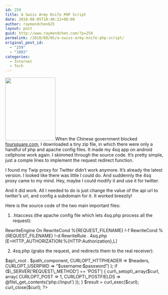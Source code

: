 ```yaml
---
id: 259
title: A Swiss Army Knife PHP Script
date: 2010-08-05T10:48:12+00:00
author: raymondchen625
layout: post
guid: http://www.raymondchen.com/?p=259
permalink: /2010/08/05/a-swiss-army-knife-php-script/
original_post_id:
  - "259"
  - "1083"
categories:
  - Internet
  - Tech
---
```

<img class="alignnone" title="Foursquare Blocked" src="http://tctechcrunch.files.wordpress.com/2010/06/fourquare-block.png" alt="" width="160" height="200" />When the Chinese government blocked <a href="http://www.foursquare.com" target="_blank" rel="noopener noreferrer">foursquare.com</a>, I downloaded a tiny zip file, in which there were only a handful of php and apache config files. It made my 4sq app on android cellphone work again. I skimmed through the source code. It&#8217;s pretty simple, just a comple lines to implement the request redirect function.

I found my Twip proxy for Twitter didn&#8217;t work anymore. It&#8217;s already the latest version. I looked like there was little I could do. And suddennly the 4sq proxy came to my mind. Hey, maybe I could modify it and use it for twitter.

And it did work. All I needed to do is just change the value of the api url to twitter&#8217;s url, and config a subdomain for it. It worked breezily!

Here is the source code of the two main important files:

1. .htaccess (the apache config file which lets 4sq.php process all the request):

<IfModule mod_rewrite.c>  
RewriteEngine On  
RewriteCond %{REQUEST_FILENAME} !-f  
RewriteCond %{REQUEST_FILENAME} !-d  
RewriteRule . 4sq.php [E=HTTP_AUTHORIZATION:%{HTTP:Authorization},L]  
</IfModule>

2. 4sq.php (grabs the request, and redirects them to the real receiver):

<?php  
$file_name = &#8216;4sq.php&#8217;;  
$api_root = &#8216;http://api.twitter.com/&#8217;;  
$request\_uri = $\_SERVER[&#8216;REQUEST_URI&#8217;];  
$pos = strpos($\_SERVER[&#8216;SCRIPT\_NAME&#8217;], $file_name);  
$path\_component = substr($\_SERVER[&#8216;REQUEST_URI&#8217;], $pos);  
$curl = curl_init();  
$headers[] = &#8216;Connection: Keep-Alive&#8217;;  
$headers[] = &#8216;User-Agent: FxxkGFW&#8217;;  
$username = $\_SERVER[&#8216;PHP\_AUTH_USER&#8217;];  
$password = $\_SERVER[&#8216;PHP\_AUTH_PW&#8217;];  
curl\_setopt\_array($curl, array(  
CURLOPT\_URL => $api\_root . $path_component,  
CURLOPT_HTTPHEADER => $headers,  
CURLOPT_USERPWD => &#8220;$username:$password&#8221;)  
);  
if ($\_SERVER[&#8216;REQUEST\_METHOD&#8217;] == &#8216;POST&#8217;) {  
curl\_setopt\_array($curl, array(  
CURLOPT_POST => 1,  
CURLOPT\_POSTFIELDS => @file\_get_contents(&#8216;php://input&#8217;)  
));  
}  
$result = curl_exec($curl);  
curl_close($curl);  
?>